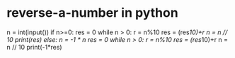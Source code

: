 # reverse-a-number in python
n = int(input())
if n>=0:
  res = 0
  while n > 0:
    r = n%10
    res = (res*10)+r
    n = n // 10
  print(res)
else:
  n = -1 * n
  res = 0
  while n > 0:
    r = n%10
    res = (res*10)+r
    n = n // 10
  print(-1*res)
